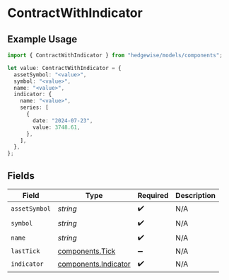 # ContractWithIndicator

## Example Usage

```typescript
import { ContractWithIndicator } from "hedgewise/models/components";

let value: ContractWithIndicator = {
  assetSymbol: "<value>",
  symbol: "<value>",
  name: "<value>",
  indicator: {
    name: "<value>",
    series: [
      {
        date: "2024-07-23",
        value: 3748.61,
      },
    ],
  },
};
```

## Fields

| Field                                                        | Type                                                         | Required                                                     | Description                                                  |
| ------------------------------------------------------------ | ------------------------------------------------------------ | ------------------------------------------------------------ | ------------------------------------------------------------ |
| `assetSymbol`                                                | *string*                                                     | :heavy_check_mark:                                           | N/A                                                          |
| `symbol`                                                     | *string*                                                     | :heavy_check_mark:                                           | N/A                                                          |
| `name`                                                       | *string*                                                     | :heavy_check_mark:                                           | N/A                                                          |
| `lastTick`                                                   | [components.Tick](../../models/components/tick.md)           | :heavy_minus_sign:                                           | N/A                                                          |
| `indicator`                                                  | [components.Indicator](../../models/components/indicator.md) | :heavy_check_mark:                                           | N/A                                                          |